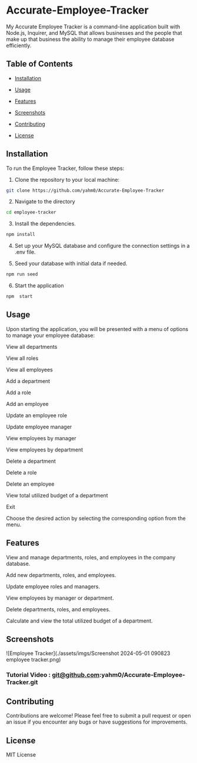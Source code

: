 # Accurate-Employee-Tracker
  

My Accurate Employee Tracker is a command-line application built with Node.js, Inquirer, and MySQL that allows businesses and the people that make up that business the ability to manage their employee database efficiently.

  

## Table of Contents

  

- [Installation](#installation)

- [Usage](#usage)

- [Features](#features)

- [Screenshots](#screenshots)

- [Contributing](#contributing)

- [License](#license)

  

## Installation

  

To run the Employee Tracker, follow these steps:

  

1. Clone the repository to your local machine:

  

```bash
git clone https://github.com/yahm0/Accurate-Employee-Tracker
```

2. Navigate to the directory

  

```bash
cd employee-tracker
```
3. Install the dependencies.
```bash
npm install
```
4. Set up your MySQL database and configure the connection settings in a .env file.

5. Seed your database with initial data if needed.
```bash
npm run seed
```
6. Start the application
```bash
npm  start
```
## Usage

Upon  starting  the  application,  you  will  be  presented  with  a  menu  of  options  to  manage  your  employee  database:

  

View  all  departments

View  all  roles

View  all  employees

Add  a  department

Add  a  role

Add  an  employee

Update  an  employee  role

Update  employee  manager

View  employees  by  manager

View  employees  by  department

Delete  a  department

Delete  a  role

Delete  an  employee

View  total  utilized  budget  of  a  department

Exit

Choose  the  desired  action  by  selecting  the  corresponding  option  from  the  menu.

  

## Features

View  and  manage  departments,  roles,  and  employees  in  the  company  database.

Add  new  departments,  roles,  and  employees.

Update  employee  roles  and  managers.

View  employees  by  manager  or  department.

Delete  departments,  roles,  and  employees.

Calculate  and  view  the  total  utilized  budget  of  a  department.

## Screenshots

![Employee Tracker](./assets/imgs/Screenshot 2024-05-01 090823 employee tracker.png)
### Tutorial Video : git@github.com:yahm0/Accurate-Employee-Tracker.git

## Contributing

Contributions  are  welcome!  Please  feel  free  to  submit  a  pull  request  or  open  an  issue  if  you  encounter  any  bugs  or  have  suggestions  for  improvements.

  

## License
MIT License